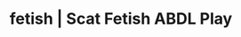 ---
categories:
- Lingerie Art
- Vintage Boudoir
- Virtual Sex
- Spiritual Kink
- Sensual Cosplay
image: /assets/images/1747714274548.jpg
layout: post
schema:
  description: Premium adult content featuring ABDL Play, Scat Fetish. High-quality
    artwork with erotic themes.
  keywords:
  - Virtual Sex
  - Femdom
  - ABDL Play
  - Latex Fetish
  - Sensual Cosplay
  - E-Girl Erotica
  - Scat Fetish
  name: 1747714274548 | ABDL Play Scat Fetish
  type: VisualArtwork
seo:
  description: Featured content with artistic ABDL Play, Scat Fetish. HD images available.
  keywords: ABDL Play, Scat Fetish
  og_image: /assets/images/1747714274548.jpg
  schema_type: VisualArtwork
tags:
- '#fetish'
- ABDL Play
- Scat Fetish
title: fetish | Scat Fetish ABDL Play
---